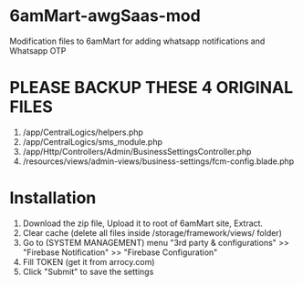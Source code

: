 # 6amMart-awgSaas-mod
Modification files to 6amMart for adding whatsapp notifications and Whatsapp OTP
# PLEASE BACKUP THESE 4 ORIGINAL FILES
1. /app/CentralLogics/helpers.php
2. /app/CentralLogics/sms_module.php
3. /app/Http/Controllers/Admin/BusinessSettingsController.php
4. /resources/views/admin-views/business-settings/fcm-config.blade.php
# Installation
1. Download the zip file, Upload it to root of 6amMart site, Extract.
2. Clear cache (delete all files inside /storage/framework/views/ folder)
3. Go to (SYSTEM MANAGEMENT) menu "3rd party & configurations" >> "Firebase Notification" >> "Firebase Configuration"
4. Fill TOKEN (get it from arrocy.com)
5. Click "Submit" to save the settings
